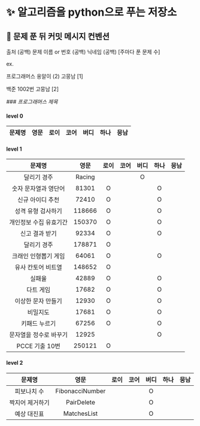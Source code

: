 # :sparkles: 알고리즘을 python으로 푸는 저장소

## 👊 문제 푼 뒤 커밋 메시지 컨벤션

출처 (공백) 문제 이름 or 번호 (공백) 닉네임 (공백) [주마다 푼 문제 수]

ex.

프로그래머스 옹알이 (2) 고뭉남 [1]

백준 1002번 고뭉남 [2]

_### 프로그래머스 제목_

#### level 0

| 문제명 | 영문 | 로이 | 코어 | 버디 | 하나 | 뭉남 | 
|:---:|:--:|:--:|:--:|:--:|:--:|:--:|

#### level 1

|     문제명      |   영문   | 로이 | 코어 | 버디 | 하나 | 뭉남 | 
|:------------:|:------:|:--:|:--:|:--:|:--:|:--:|
|    달리기 경주    | Racing |    |    | O  |    |    |
| 숫자 문자열과 영단어  | 81301  | O  |    |    | O  |    |
|  신규 아이디 추천   | 72410  | O  |    |    | O  |    |
|  성격 유형 검사하기  | 118666 | O  |    |    | O  |    |
| 개인정보 수집 유효기간 | 150370 | O  |    |    | O  |    |
|   신고 결과 받기   | 92334  | O  |    |    | O  |    |
|    달리기 경주    | 178871 | O  |    |    |    |    |
| 크래인 인형뽑기 게임  | 64061  | O  |    |    | O  |    |
|  유사 칸토어 비트열  | 148652 | O  |    |    |    |    |
|     실패율      | 42889  | O  |    |    | O  |    |
|    다트 게임     | 17682  | O  |    |    | O  |    |
|  이상한 문자 만들기  | 12930  | O  |    |    | O  |    |
|     비밀지도     | 17681  | O  |    |    | O  |    |
|   키패드 누르기    | 67256  | O  |    |    | O  |    |
| 문자열을 정수로 바꾸기 | 12925  |    |    |    | O  |    |
| PCCE 기출 10번  | 250121 | O  |    |    |    |    |

#### level 2

|   문제명    |       영문        | 로이 | 코어 | 버디 | 하나 | 뭉남 | 
|:--------:|:---------------:|:--:|:--:|:--:|:--:|:--:|
|  피보나치 수  | FibonacciNumber |    |    | O  |    |    |
| 짝지어 제거하기 |   PairDelete    |    |    | O  |    |    |
|  예상 대진표  |   MatchesList   |    |    | O  |    |    |


  
